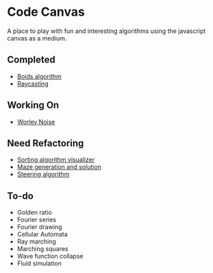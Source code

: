 # Code Canvas

A place to play with fun and interesting algorithms using the javascript canvas as a medium.

## Completed

- [Boids algorithm](https://tygcrawford.github.io/code_canvas/boids)
- [Raycasting](https://tygcrawford.github.io/code_canvas/raycasting)

## Working On

- [Worley Noise](https://tygcrawford.github.io/code_canvas/worley_noise)

## Need Refactoring

- [Sorting algorithm visualizer](https://tygcrawford.github.io/code_canvas/old_sorting_alg_page)
- [Maze generation and solution](https://tygcrawford.github.io/code_canvas/old_maze_gen)
- [Steering algorithm](https://tygcrawford.github.io/code_canvas/old_steering)

## To-do

- Golden ratio
- Fourier series
- Fourier drawing
- Cellular Automata
- Ray marching
- Marching squares
- Wave function collapse
- Fluid simulation
